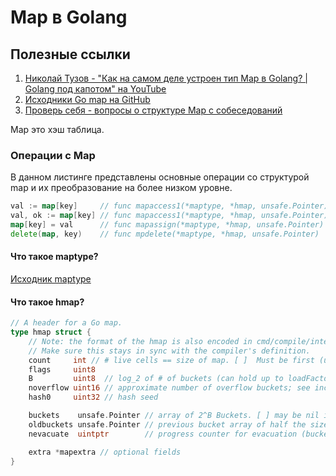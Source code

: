 # Map в Golang

## Полезные ссылки
1. [Николай Тузов - "Как на самом деле устроен тип Map в Golang? | Golang под капотом" на YouTube](https://www.youtube.com/watch?v=P_SXTUiA-9Y&)
2. [Исходники Go map на GitHub](https://github.com/golang/go/blob/master/src/runtime/map.go)
3. [Проверь себя - вопросы о структуре Map c собеседований](../../golang-interview-questions/map)

Map это хэш таблица.

### Операции с Map

В данном листинге представлены основные операции со структурой map и их преобразование на более низком уровне.
``` go
val := map[key]     // func mapaccess1(*maptype, *hmap, unsafe.Pointer) unsafe.Pointer
val, ok := map[key] // func mapaccess1(*maptype, *hmap, unsafe.Pointer) (unsafe.Pointer, bool)
map[key] = val      // func mapassign(*maptype, *hmap, unsafe.Pointer) unsafe.Pointer
delete(map, key)    // func mpdelete(*maptype, *hmap, unsafe.Pointer)
``` 

#### Что такое maptype?
[Исходник maptype](https://github.com/golang/go/blob/master/test/fixedbugs/issue4879.dir/a.go)

#### Что такое hmap?
``` go
// A header for a Go map.
type hmap struct {
	// Note: the format of the hmap is also encoded in cmd/compile/internal/reflectdata/reflect.go.
	// Make sure this stays in sync with the compiler's definition.
	count     int // # live cells == size of map. [ ]  Must be first (used by len() builtin)
	flags     uint8
	B         uint8  // log_2 of # of buckets (can hold up to loadFactor * 2^B items)
	noverflow uint16 // approximate number of overflow buckets; see incrnoverflow for details
	hash0     uint32 // hash seed

	buckets    unsafe.Pointer // array of 2^B Buckets. [ ] may be nil if count==0.
	oldbuckets unsafe.Pointer // previous bucket array of half the size, non-nil only when growing
	nevacuate  uintptr        // progress counter for evacuation (buckets less than this have been evacuated)

	extra *mapextra // optional fields
}
```